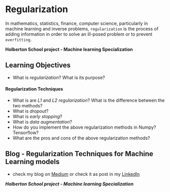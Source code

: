 # **Regularization**

In mathematics, statistics, finance, computer science, particularly in machine learning and inverse problems, `regularization` is the process of adding information in order to solve an ill-posed problem or to prevent `overfitting`.

**Holberton School project - Machine learning Specialization**


## **Learning Objectives**
* What is *regularization*? What is its purpose?
#### Regularization Techniques
* What is are *L1* and *L2* *regularization*? What is the difference between the two methods?
* What is *dropout*?
* What is *early stopping*?
* What is *data augmentation*?
* How do you implement the above regularization methods in Numpy? Tensorflow?
* What are the pros and cons of the above regularization methods?

## **Blog - Regularization Techniques for Machine Learning models**

* check my blog on [Medium](https://ahlemkaabi1412.medium.com/regularization-techniques-for-machine-learning-models-6a3d179f2016) or check it as post in my [LinkedIn](https://www.linkedin.com/feed/update/urn:li:activity:6894629035863793665/)


***Holberton School project - Machine learning Specialization***
